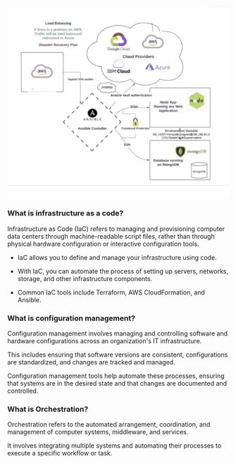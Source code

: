 ![Alt text](Images/image.png)

### What is infrastructure as a code?

Infrastructure as Code (IaC) refers to managing and provisioning computer data centers through machine-readable script files, rather than through physical hardware configuration or interactive configuration tools. 

- IaC allows you to define and manage your infrastructure using code. 

- With IaC, you can automate the process of setting up servers, networks, storage, and other infrastructure components. 

- Common IaC tools include Terraform, AWS CloudFormation, and Ansible.

### What is configuration management?

Configuration management involves managing and controlling software and hardware configurations across an organization's IT infrastructure. 

This includes ensuring that software versions are consistent, configurations are standardized, and changes are tracked and managed. 

Configuration management tools help automate these processes, ensuring that systems are in the desired state and that changes are documented and controlled.


### What is Orchestration?

Orchestration refers to the automated arrangement, coordination, and management of computer systems, middleware, and services. 

It involves integrating multiple systems and automating their processes to execute a specific workflow or task.